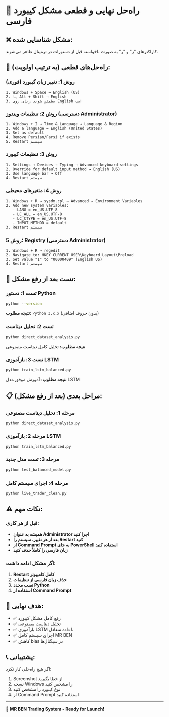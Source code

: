 # 🚨 راه‌حل نهایی و قطعی مشکل کیبورد فارسی

## **❌ مشکل شناسایی شده:**
کاراکترهای "ز" و "ر" به صورت ناخواسته قبل از دستورات در ترمینال ظاهر می‌شوند.

## **🔧 راه‌حل‌های قطعی (به ترتیب اولویت):**

### **روش 1: تغییر زبان کیبورد (فوری)**
```
1. Windows + Space → English (US)
2. یا Alt + Shift → English
3. مطمئن شوید زبان روی English است
```

### **روش 2: تنظیمات ویندوز (دسترسی Administrator)**
```
1. Windows + I → Time & Language → Language & Region
2. Add a language → English (United States)
3. Set as default
4. Remove Persian/Farsi if exists
5. Restart سیستم
```

### **روش 3: تنظیمات کیبورد**
```
1. Settings → Devices → Typing → Advanced keyboard settings
2. Override for default input method → English (US)
3. Use language bar → Off
4. Restart سیستم
```

### **روش 4: متغیرهای محیطی**
```
1. Windows + R → sysdm.cpl → Advanced → Environment Variables
2. Add new system variables:
   - LANG = en_US.UTF-8
   - LC_ALL = en_US.UTF-8
   - LC_CTYPE = en_US.UTF-8
   - INPUT_METHOD = default
3. Restart سیستم
```

### **روش 5: Registry (دسترسی Administrator)**
```
1. Windows + R → regedit
2. Navigate to: HKEY_CURRENT_USER\Keyboard Layout\Preload
3. Set value "1" to "00000409" (English US)
4. Restart سیستم
```

## **🧪 تست بعد از رفع مشکل:**

### **تست 1: دستور Python**
```cmd
python --version
```
**نتیجه مطلوب:** `Python 3.x.x` (بدون حروف اضافی)

### **تست 2: تحلیل دیتاست**
```cmd
python direct_dataset_analysis.py
```
**نتیجه مطلوب:** تحلیل کامل دیتاست مصنوعی

### **تست 3: بازآموزی LSTM**
```cmd
python train_lstm_balanced.py
```
**نتیجه مطلوب:** آموزش موفق مدل LSTM

## **📋 مراحل بعدی (بعد از رفع مشکل):**

### **مرحله 1: تحلیل دیتاست مصنوعی**
```cmd
python direct_dataset_analysis.py
```

### **مرحله 2: بازآموزی LSTM**
```cmd
python train_lstm_balanced.py
```

### **مرحله 3: تست مدل جدید**
```cmd
python test_balanced_model.py
```

### **مرحله 4: اجرای سیستم کامل**
```cmd
python live_trader_clean.py
```

## **⚠️ نکات مهم:**

### **قبل از هر کاری:**
- **همیشه به عنوان Administrator اجرا کنید**
- **بعد از هر تغییر، سیستم را Restart کنید**
- **از Command Prompt به جای PowerShell استفاده کنید**
- **زبان فارسی را کاملاً حذف کنید**

### **اگر مشکل ادامه داشت:**
1. **Restart کامل کامپیوتر**
2. **حذف زبان فارسی از تنظیمات**
3. **نصب مجدد Python**
4. **استفاده از Command Prompt**

## **🎯 هدف نهایی:**
- ✅ رفع کامل مشکل کیبورد
- ✅ تحلیل دیتاست مصنوعی
- ✅ بازآموزی LSTM با داده متعادل
- ✅ اجرای سیستم کامل MR BEN
- ✅ کاهش bias در سیگنال‌ها

## **📞 پشتیبانی:**
اگر هیچ راه‌حلی کار نکرد:
1. Screenshot از خطا بگیرید
2. نسخه Windows را مشخص کنید
3. نوع کیبورد را مشخص کنید
4. از Command Prompt استفاده کنید

---

**🚀 MR BEN Trading System - Ready for Launch!**
